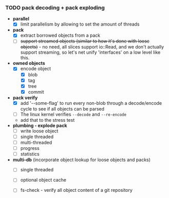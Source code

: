 ### TODO pack decoding + pack exploding
* **parallel**
  * [x] limit parallelism by allowing to set the amount of threads
* **pack**
  * [x] extract borrowed objects from a pack
  * [ ] ~~support streamed objects (similar to how it's done with loose objects)~~ - no need, all slices support io::Read, and we don't
        actually support streaming, so let's net unify 'interfaces' on a low level like this.
* **owned objects**
  * [x] encode object
    * [x] blob
    * [x] tag
    * [x] tree
    * [x] commit
* **pack verify**
  * [x] add '--some-flag' to run every non-blob through a decode/encode cycle to see if all objects can be parsed
  * [ ] The linux kernel verifies `--decode` and `--re-encode`
  * add that to the stress test
* **plumbing - explode pack**
  * [ ] write loose object
  * [ ] single threaded
  * [ ] multi-threaded
  * [ ] progress
  * [ ] statistics
* **multi-db** (incorporate object lookup for loose objects and packs)
  * [ ] single threaded
  * [ ] optional object cache
  * [ ] fs-check - verify all object content of a git repository

